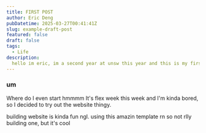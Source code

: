 ```yaml
---
title: FIRST POST
author: Eric Deng
pubDatetime: 2025-03-27T00:41:41Z
slug: example-draft-post
featured: false
draft: false
tags:
  - Life
description:
  hello im eric, im a second year at unsw this year and this is my first project
---
```


### um
Where do I even start hmmmm
It's flex week this week and I'm kinda bored, so I decided to try out the website thingy.

building website is kinda fun ngl. using this amazin template rn so not rlly building one, but it's cool